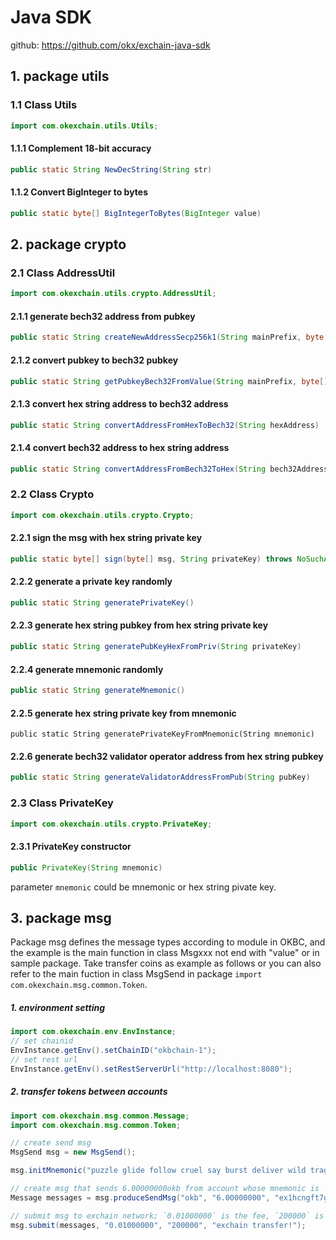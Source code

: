 # Java SDK

github: https://github.com/okx/exchain-java-sdk

## 1. package utils

### 1.1  Class Utils

```java
import com.okexchain.utils.Utils;
```

#### 1.1.1 Complement 18-bit accuracy

```java
public static String NewDecString(String str)
```

#### 1.1.2 Convert BigInteger to bytes

```java
public static byte[] BigIntegerToBytes(BigInteger value)
```

## 2. package crypto

### 2.1 Class AddressUtil

```java
import com.okexchain.utils.crypto.AddressUtil;
```

#### 2.1.1 generate bech32 address from pubkey

```java
public static String createNewAddressSecp256k1(String mainPrefix, byte[] publickKey) throws Exception
```

#### 2.1.2 convert pubkey to bech32 pubkey

```java
public static String getPubkeyBech32FromValue(String mainPrefix, byte[] publickKeyValue) throws Exception
```

#### 2.1.3 convert hex string address to bech32 address 

```java
public static String convertAddressFromHexToBech32(String hexAddress)
```

#### 2.1.4  convert  bech32 address to hex string address 

```java
public static String convertAddressFromBech32ToHex(String bech32Address)
```

### 2.2 Class Crypto

```java
import com.okexchain.utils.crypto.Crypto;
```

#### 2.2.1 sign the msg with hex string private key

```java
public static byte[] sign(byte[] msg, String privateKey) throws NoSuchAlgorithmException
```

#### 2.2.2 generate a private key randomly

```java
public static String generatePrivateKey()
```

#### 2.2.3 generate hex string pubkey from hex string private key

```java
public static String generatePubKeyHexFromPriv(String privateKey)
```

#### 2.2.4 generate mnemonic randomly

```java
public static String generateMnemonic()
```

#### 2.2.5 generate hex string private key from mnemonic

```
public static String generatePrivateKeyFromMnemonic(String mnemonic)
```

#### 2.2.6 generate bech32 validator operator address from hex string pubkey

```java
public static String generateValidatorAddressFromPub(String pubKey)
```

### 2.3 Class PrivateKey

```java
import com.okexchain.utils.crypto.PrivateKey;
```

#### 2.3.1 PrivateKey constructor

```java
public PrivateKey(String mnemonic)
```

parameter `mnemonic` could be mnemonic or hex string pivate key.

## 3. package msg

Package msg defines the message types according to module in OKBC, and the example is the main function in class Msgxxx not end with "value" or in sample package. Take transfer coins as example as follows or you can also refer to the main fuction in class MsgSend in package `import com.okexchain.msg.common.Token`.

##### 1. environment setting

```java
import com.okexchain.env.EnvInstance;
// set chainid
EnvInstance.getEnv().setChainID("okbchain-1");
// set rest url
EnvInstance.getEnv().setRestServerUrl("http://localhost:8080");
```

##### 2. transfer tokens between accounts

```java
import com.okexchain.msg.common.Message;
import com.okexchain.msg.common.Token;

// create send msg
MsgSend msg = new MsgSend();

msg.initMnemonic("puzzle glide follow cruel say burst deliver wild tragic galaxy lumber offer");

// create msg that sends 6.00000000okb from account whose mnemonic is `puzzle glide follow cruel say burst deliver wild tragic galaxy lumber offer` to account `ex1hcngft7gfkhn8z8fnlajzh7agyt0az0v6ztmme`
Message messages = msg.produceSendMsg("okb", "6.00000000", "ex1hcngft7gfkhn8z8fnlajzh7agyt0az0v6ztmme");

// submit msg to exchain network; `0.01000000` is the fee, `200000` is the gas limit and `exchain transfer!` is the memo of this msg.
msg.submit(messages, "0.01000000", "200000", "exchain transfer!");
```
